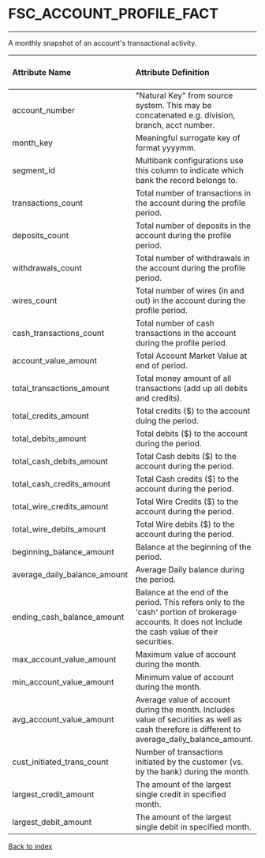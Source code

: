# FSC_ACCOUNT_PROFILE_FACT

---

A monthly snapshot of an account's transactional activity.

| Attribute Name               | Attribute Definition                                                                                                                                    | Column Name                  | Column Data Type   | Column Null Option   | Column Is PK   | Column Is FK   |
|:-----------------------------|:--------------------------------------------------------------------------------------------------------------------------------------------------------|:-----------------------------|:-------------------|:---------------------|:---------------|:---------------|
| account_number               | "Natural Key" from source system.  This may be concatenated e.g. division, branch, acct number.                                                         | account_number               | VARCHAR2(50)       | Not Null             | Yes            | No             |
| month_key                    | Meaningful surrogate key of format yyyymm.                                                                                                              | month_key                    | NUMBER(6,0)        | Not Null             | No             | Yes            |
| segment_id                   | Multibank configurations use this column to indicate which bank the record belongs to.                                                                  | segment_id                   | VARCHAR2(128)      | Not Null             | No             | Yes            |
| transactions_count           | Total number of transactions in the account during the profile period.                                                                                  | transactions_count           | NUMBER(10,0)       | Null                 | No             | No             |
| deposits_count               | Total number of deposits in the account during the profile period.                                                                                      | deposits_count               | NUMBER(10,0)       | Null                 | No             | No             |
| withdrawals_count            | Total number of withdrawals in the account during the profile period.                                                                                   | withdrawals_count            | NUMBER(10,0)       | Null                 | No             | No             |
| wires_count                  | Total number of wires (in and out) in the account during the profile period.                                                                            | wires_count                  | NUMBER(10,0)       | Null                 | No             | No             |
| cash_transactions_count      | Total number of cash transactions in the account during the profile period.                                                                             | cash_transactions_count      | NUMBER(10,0)       | Null                 | No             | No             |
| account_value_amount         | Total Account Market Value at end of period.                                                                                                            | account_value_amount         | NUMBER(18,5)       | Null                 | No             | No             |
| total_transactions_amount    | Total money amount of all transactions (add up all debits and credits).                                                                                 | total_transactions_amount    | NUMBER(18,5)       | Null                 | No             | No             |
| total_credits_amount         | Total credits ($) to the account duing the period.                                                                                                      | total_credits_amount         | NUMBER(18,5)       | Null                 | No             | No             |
| total_debits_amount          | Total debits ($) to the account during the period.                                                                                                      | total_debits_amount          | NUMBER(18,5)       | Null                 | No             | No             |
| total_cash_debits_amount     | Total Cash debits ($) to the account during the period.                                                                                                 | total_cash_debits_amount     | NUMBER(18,5)       | Null                 | No             | No             |
| total_cash_credits_amount    | Total Cash credits ($) to the account during the period.                                                                                                | total_cash_credits_amount    | NUMBER(18,5)       | Null                 | No             | No             |
| total_wire_credits_amount    | Total Wire Credits ($) to the account during the period.                                                                                                | total_wire_credits_amount    | NUMBER(18,5)       | Null                 | No             | No             |
| total_wire_debits_amount     | Total Wire debits ($) to the account during the period.                                                                                                 | total_wire_debits_amount     | NUMBER(18,5)       | Null                 | No             | No             |
| beginning_balance_amount     | Balance at the beginning of the period.                                                                                                                 | beginning_balance_amount     | NUMBER(18,5)       | Null                 | No             | No             |
| average_daily_balance_amount | Average Daily balance during the period.                                                                                                                | average_daily_balance_amount | NUMBER(18,5)       | Null                 | No             | No             |
| ending_cash_balance_amount   | Balance at the end of the period. This refers only to the 'cash' portion of brokerage accounts. It does not include the cash value of their securities. | ending_cash_balance_amount   | NUMBER(18,5)       | Null                 | No             | No             |
| max_account_value_amount     | Maximum value of account during the month.                                                                                                              | max_account_value_amount     | NUMBER(18,5)       | Null                 | No             | No             |
| min_account_value_amount     | Minimum value of account during the month.                                                                                                              | min_account_value_amount     | NUMBER(18,5)       | Null                 | No             | No             |
| avg_account_value_amount     | Average value of account during the month.  Includes value of securities as well as cash therefore is different to average_daily_balance_amount.        | avg_account_value_amount     | NUMBER(18,5)       | Null                 | No             | No             |
| cust_initiated_trans_count   | Number of transactions initiated by the customer (vs. by the bank) during the month.                                                                    | cust_initiated_trans_count   | NUMBER(10,0)       | Null                 | No             | No             |
| largest_credit_amount        | The amount of the largest single credit in specified month.                                                                                             | largest_credit_amount        | NUMBER(18,5)       | Null                 | No             | No             |
| largest_debit_amount         | The amount of the largest single debit in specified month.                                                                                              | largest_debit_amount         | NUMBER(18,5)       | Null                 | No             | No             |

[Back to index](./README.md)